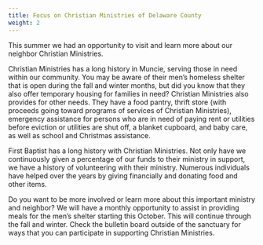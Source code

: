 ```yaml
---
title: Focus on Christian Ministries of Delaware County
weight: 2
---
```


This summer we had an opportunity to visit and learn more about our neighbor Christian Ministries. 




Christian Ministries has a long history in Muncie, serving those in need within our community. You may be aware of their men’s homeless shelter that is open during the fall and winter months, but did you know that they also offer temporary housing for families in need? Christian Ministries also provides for other needs. They have a food pantry, thrift store (with proceeds going toward programs of services of Christian Ministries), emergency assistance for persons who are in need of paying rent or utilities before eviction or utilities are shut off, a blanket cupboard, and baby care, as well as school and Christmas assistance.  




First Baptist has a long history with Christian Ministries. Not only have we continuously given a percentage of our funds to their ministry in support, we have a history of volunteering with their ministry. Numerous individuals have helped over the years by giving financially and donating food and other items.   




Do you want to be more involved or learn more about this important ministry and neighbor? We will have a monthly opportunity to assist in providing meals for the men’s shelter starting this October. This will continue through the fall and winter.  Check the bulletin board outside of the sanctuary for ways that you can participate in supporting Christian Ministries.